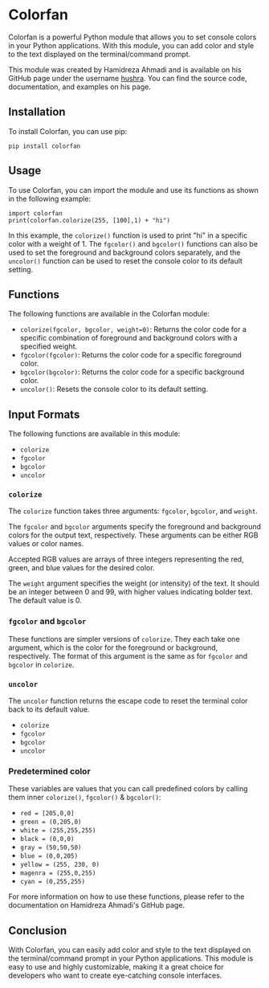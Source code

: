 <h1>Colorfan</h1>
<p>Colorfan is a powerful Python module that allows you to set console colors in your Python applications. With this module, you can add color and style to the text displayed on the terminal/command prompt.</p>
<p>This module was created by Hamidreza Ahmadi and is available on his GitHub page under the username <a href="https://github.com/hushra">hushra</a>. You can find the source code, documentation, and examples on his page.</p>
<h2>Installation</h2>
<p>To install Colorfan, you can use pip:</p>
<pre class="code-block-wrapper"><div class="code-block-header"><span class="code-block-header__lang"></span></div><code class="hljs code-block-body ">pip <span class="hljs-keyword">install</span> colorfan
</code></pre>
<h2>Usage</h2>
<p>To use Colorfan, you can import the module and use its functions as shown in the following example:</p>
<pre class="code-block-wrapper"><div class="code-block-header"><span class="code-block-header__lang"></span></div><code class="hljs code-block-body "><span class="hljs-keyword">import</span> colorfan
<span class="hljs-built_in">print</span>(colorfan.colorize(<span class="hljs-number">255</span>, [<span class="hljs-number">100</span>],<span class="hljs-number">1</span>) + <span class="hljs-string">"hi"</span>)
</code></pre>
<p>In this example, the <code>colorize()</code> function is used to print "hi" in a specific color with a weight of 1. The <code>fgcolor()</code> and <code>bgcolor()</code> functions can also be used to set the foreground and background colors separately, and the <code>uncolor()</code> function can be used to reset the console color to its default setting.</p>
<h2>Functions</h2>
<p>The following functions are available in the Colorfan module:</p>
<ul>
<li><code>colorize(fgcolor, bgcolor, weight=0)</code>: Returns the color code for a specific combination of foreground and background colors with a specified weight.</li>
<li><code>fgcolor(fgcolor)</code>: Returns the color code for a specific foreground color.</li>
<li><code>bgcolor(bgcolor)</code>: Returns the color code for a specific background color.</li>
<li><code>uncolor()</code>: Resets the console color to its default setting.</li>
</ul>
<h2>Input Formats</h2>
<p>The following functions are available in this module:</p>
<ul>
<li><code>colorize</code></li>
<li><code>fgcolor</code></li>
<li><code>bgcolor</code></li>
<li><code>uncolor</code></li>
</ul>
<h3><code>colorize</code></h3>
<p>The <code>colorize</code> function takes three arguments: <code>fgcolor</code>, <code>bgcolor</code>, and <code>weight</code>.</p>
<p>The <code>fgcolor</code> and <code>bgcolor</code> arguments specify the foreground and background colors for the output text, respectively. These arguments can be either RGB values or color names.</p>


<p>Accepted RGB values are arrays of three integers representing the red, green, and blue values for the desired color.</p>
<p>The <code>weight</code> argument specifies the weight (or intensity) of the text. It should be an integer between 0 and 99, with higher values indicating bolder text. The default value is 0.</p>
<h3><code>fgcolor</code> and <code>bgcolor</code></h3>
<p>These functions are simpler versions of <code>colorize</code>. They each take one argument, which is the color for the foreground or background, respectively. The format of this argument is the same as for <code>fgcolor</code> and <code>bgcolor</code> in <code>colorize</code>.</p>
<h3><code>uncolor</code></h3>
<p>The <code>uncolor</code> function returns the escape code to reset the terminal color back to its default value.</p>
<ul>
<li><code>colorize</code></li>
<li><code>fgcolor</code></li>
<li><code>bgcolor</code></li>
<li><code>uncolor</code></li>
</ul>
<h3>Predetermined color</h2>
<p>These variables are values that you can call predefined colors by calling them inner <code>colorize()</code>, <code>fgcolor()</code> & <code>bgcolor()</code>:</p>
<ul>
<li><code>red = [205,0,0]</code></li>
<li><code>green = (0,205,0)</code></li>
<li><code>white = (255,255,255)</code></li>
<li><code>black = (0,0,0)</code></li>
<li><code>gray = (50,50,50)</code></li>
<li><code>blue = (0,0,205)</code></li>
<li><code>yellow = (255, 230, 0)</code></li>
<li><code>magenra = (255,0,255)</code></li>
<li><code>cyan = (0,255,255)</code></li>
</ul>
<p>For more information on how to use these functions, please refer to the documentation on Hamidreza Ahmadi's GitHub page.</p>
<h2>Conclusion</h2>
<p>With Colorfan, you can easily add color and style to the text displayed on the terminal/command prompt in your Python applications. This module is easy to use and highly customizable, making it a great choice for developers who want to create eye-catching console interfaces.</p>
